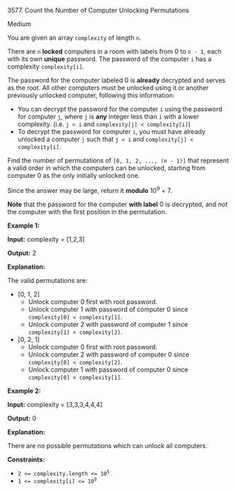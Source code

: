 3577\. Count the Number of Computer Unlocking Permutations

Medium

You are given an array `complexity` of length `n`.

There are `n` **locked** computers in a room with labels from 0 to `n - 1`, each with its own **unique** password. The password of the computer `i` has a complexity `complexity[i]`.

The password for the computer labeled 0 is **already** decrypted and serves as the root. All other computers must be unlocked using it or another previously unlocked computer, following this information:

*   You can decrypt the password for the computer `i` using the password for computer `j`, where `j` is **any** integer less than `i` with a lower complexity. (i.e. `j < i` and `complexity[j] < complexity[i]`)
*   To decrypt the password for computer `i`, you must have already unlocked a computer `j` such that `j < i` and `complexity[j] < complexity[i]`.

Find the number of permutations of `[0, 1, 2, ..., (n - 1)]` that represent a valid order in which the computers can be unlocked, starting from computer 0 as the only initially unlocked one.

Since the answer may be large, return it **modulo** 10<sup>9</sup> + 7.

**Note** that the password for the computer **with label** 0 is decrypted, and _not_ the computer with the first position in the permutation.

**Example 1:**

**Input:** complexity = [1,2,3]

**Output:** 2

**Explanation:**

The valid permutations are:

*   [0, 1, 2]
    *   Unlock computer 0 first with root password.
    *   Unlock computer 1 with password of computer 0 since `complexity[0] < complexity[1]`.
    *   Unlock computer 2 with password of computer 1 since `complexity[1] < complexity[2]`.
*   [0, 2, 1]
    *   Unlock computer 0 first with root password.
    *   Unlock computer 2 with password of computer 0 since `complexity[0] < complexity[2]`.
    *   Unlock computer 1 with password of computer 0 since `complexity[0] < complexity[1]`.

**Example 2:**

**Input:** complexity = [3,3,3,4,4,4]

**Output:** 0

**Explanation:**

There are no possible permutations which can unlock all computers.

**Constraints:**

*   <code>2 <= complexity.length <= 10<sup>5</sup></code>
*   <code>1 <= complexity[i] <= 10<sup>9</sup></code>